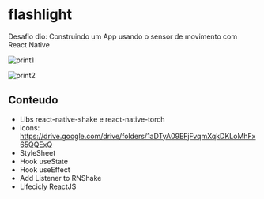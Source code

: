 # flashlight

Desafio dio: Construindo um App usando o sensor de movimento com React Native

![print1](https://user-images.githubusercontent.com/101107346/176695189-4c799ad0-07c6-4f31-8da1-13e71dfb6388.png)

![print2](https://user-images.githubusercontent.com/101107346/176695384-7b1842ee-c0f5-478f-bef8-911725d8ff47.png)

## Conteudo 

- Libs react-native-shake e react-native-torch
- icons: https://drive.google.com/drive/folders/1aDTyA09EFjFvqmXqkDKLoMhFx65QQExQ
- StyleSheet
- Hook useState
- Hook useEffect
- Add Listener to RNShake
- Lifecicly ReactJS
